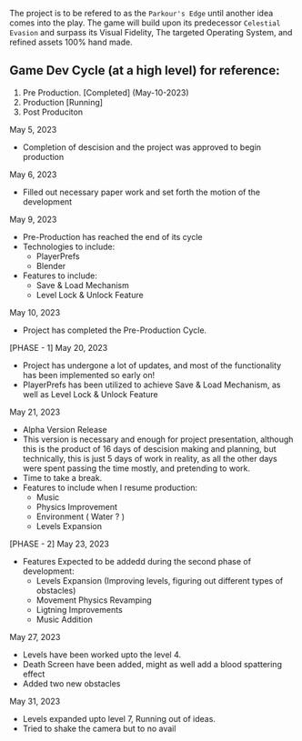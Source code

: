 The project is to be refered to as the `Parkour's Edge` until another idea comes into the play. The game will build upon its predecessor `Celestial Evasion` and surpass its Visual Fidelity, The targeted Operating System, and refined assets 100% hand made.

## Game Dev Cycle (at a high level) for reference:
1. Pre Production.    [Completed] (May-10-2023)
2. Production            [Running]
3. Post Produciton

May 5, 2023
- Completion of descision and the project was approved to begin production

May 6, 2023
- Filled out necessary paper work and set forth the motion of the development 

May 9, 2023
- Pre-Production has reached the end of its cycle
- Technologies to include:
	- PlayerPrefs
	- Blender
- Features to include:
	- Save & Load Mechanism
	- Level Lock & Unlock Feature

May 10, 2023
- Project has completed the Pre-Production Cycle.

[PHASE - 1] 
May 20, 2023
- Project has undergone a lot of updates, and most of the functionality has been implemented so early on!
- PlayerPrefs has been utilized to achieve Save & Load Mechanism, as well as Level Lock & Unlock Feature

May 21, 2023
- Alpha Version Release
- This version is necessary and enough for project presentation, although this is the product of 16 days of descision making and planning, but technically, this is just 5 days of work in reality, as all the other days were spent passing the time mostly, and pretending to work.
- Time to take a break.
- Features to include when I resume production:
	- Music
	- Physics Improvement
	- Environment ( Water ? )
	- Levels Expansion

[PHASE - 2]
May 23, 2023
- Features Expected to be addedd during the second phase of development:
	- Levels Expansion (Improving levels, figuring out different types of obstacles)
	- Movement Physics Revamping
	- Ligtning Improvements
	- Music Addition

May 27, 2023
- Levels have been worked upto the level 4.
- Death Screen have been added, might as well add a blood spattering effect
- Added two new obstacles

May 31, 2023
- Levels expanded upto level 7, Running out of ideas.
- Tried to shake the camera but to no avail